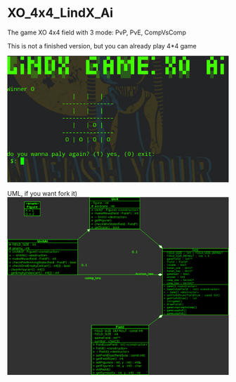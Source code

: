 # XO_4x4_LindX_Ai

The game XO 4x4 field with 3 mode: PvP, PvE, CompVsComp

This is not a finished version, but you can already play 4*4 game


![Screenshot](pic.png)


UML, if you want fork it)
![Screenshot](UML.png)
